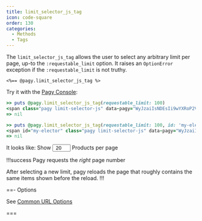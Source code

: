```yaml
---
title: limit_selector_js_tag
icon: code-square
order: 130
categories:
  - Methods
  - Tags
---
```



The `limit_selector_js_tag` allows the user to select any arbitrary limit per page, up-to the `:requestable_limit` option. It raises an `OptionError` exception if the `:requestable_limit` is not truthy.

```erb some_view.html.erb
<%== @pagy.limit_selector_js_tag %>
```

Try it with the [Pagy Console](../../sandbox/console.md):

```ruby
>> puts @pagy.limit_selector_js_tag(requestable_limit: 100)
<span class="pagy limit-selector-js" data-pagy="WyJzaiIsNDEsIi9wYXRoP2V4YW1wbGU9MTIzJnBhZ2U9UCAiXQ=="><label>Show <input name="limit" type="number" min="1" max="" value="20" style="padding: 0; text-align: center; width: 3rem;"><a style="display: none;">#</a> items per page</label></span>
=> nil

>> puts @pagy.limit_selector_js_tag(requestable_limit: 100, id: 'my-elector', item_name: 'Products')
<span id="my-elector" class="pagy limit-selector-js" data-pagy="WyJzaiIsNDEsIi9wYXRoP2V4YW1wbGU9MTIzJnBhZ2U9UCAiXQ=="><label>Show <input name="limit" type="number" min="1" max="" value="20" style="padding: 0; text-align: center; width: 3rem;"><a style="display: none;">#</a> Products per page</label></span>
=> nil
```

It looks like: <span>Show <input type="number" min="1" max="100" value="20" style="padding: 0; text-align: center; width: 3rem;"> Products per
page</span>

!!!success Pagy requests the _right_ page number

After selecting a new limit, pagy reloads the page that roughly contains the same items shown before the reload.
!!!

==- Options

See [Common URL Options](../methods#common-url-options)

===
